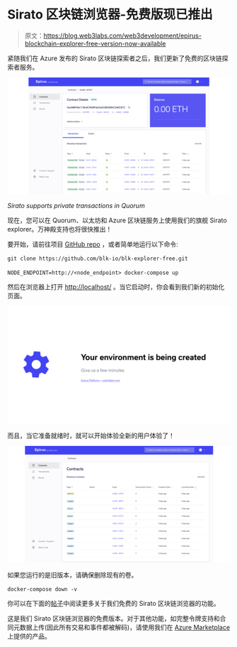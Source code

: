 # Sirato 区块链浏览器-免费版现已推出

> 原文：<https://blog.web3labs.com/web3development/epirus-blockchain-explorer-free-version-now-available>

紧随我们在 Azure 发布的 Sirato 区块链探索者之后，我们更新了免费的区块链探索者服务。

![Epirus Enterprise Blockchain Explorer](img/5ebd5d232866f624a33c256cab20ef5f.png)

*Sirato supports private transactions in Quorum*

现在，您可以在 Quorum、以太坊和 Azure 区块链服务上使用我们的旗舰 Sirato explorer。万神殿支持也将很快推出！

要开始，请前往项目 [GitHub repo](https://github.com/blk-io/epirus-free) ，或者简单地运行以下命令:

```
git clone https://github.com/blk-io/blk-explorer-free.git

NODE_ENDPOINT=http://<node_endpoint> docker-compose up
```

然后在浏览器上打开 [http://localhost/](http://localhost/) 。当它启动时，你会看到我们新的初始化页面。

![Epirus Enterprise Blockchain Explorer](img/99b82fb1702dd05149e83967519fac0a.png)

而且，当它准备就绪时，就可以开始体验全新的用户体验了！

![Epirus Enterprise Blockchain Explorer](img/aa0215fb70442167a42c1a4a23d54553.png)

如果您运行的是旧版本，请确保删除现有的卷。

```
docker-compose down -v
```

你可以在下面的[帖子](https://medium.com/web3labs/azure-blockchain-service-explorer-495e6702d762)中阅读更多关于我们免费的 Sirato 区块链浏览器的功能。

这是我们 Sirato 区块链浏览器的免费版本。对于其他功能，如完整令牌支持和合同元数据上传(因此所有交易和事件都被解码)，请使用我们在 [Azure Marketplace](https://web3labs.com/azure-offer) 上提供的产品。